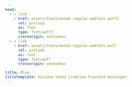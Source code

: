 ```yaml
---
head:
  - - link
    - href: assets/fonts/modak-regular-webfont.woff2
      rel: preload
      as: font
      type: font/woff2
      crossorigin: anonymous
  - - link
    - href: assets/fonts/modak-regular-webfont.woff
      rel: preload
      as: font
      type: font/woff
      crossorigin: anonymous

title: Blog
titleTemplate: Viviana Yanez Creative Frontend Developer
---
```



<script setup>
import Blog from '../.vitepress/theme/BlogTemplate.vue'
</script>
 
<div class="blog">
    <Blog></Blog>
</div>
